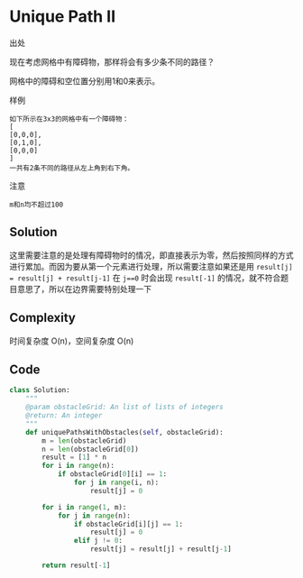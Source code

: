# Unique Path II

出处

现在考虑网格中有障碍物，那样将会有多少条不同的路径？

网格中的障碍和空位置分别用1和0来表示。

样例


    如下所示在3x3的网格中有一个障碍物：
    [
    [0,0,0],
    [0,1,0],
    [0,0,0]
    ]
    一共有2条不同的路径从左上角到右下角。

注意

    m和n均不超过100

## Solution

这里需要注意的是处理有障碍物时的情况，即直接表示为零，然后按照同样的方式进行累加。而因为要从第一个元素进行处理，所以需要注意如果还是用 `result[j] = result[j] + result[j-1]` 在 `j==0` 时会出现 `result[-1]` 的情况，就不符合题目意思了，所以在边界需要特别处理一下

## Complexity

时间复杂度 O(n)，空间复杂度 O(n)

## Code

```python
class Solution:
    """
    @param obstacleGrid: An list of lists of integers
    @return: An integer
    """
    def uniquePathsWithObstacles(self, obstacleGrid):
        m = len(obstacleGrid)
        n = len(obstacleGrid[0])
        result = [1] * n
        for i in range(n):
            if obstacleGrid[0][i] == 1:
                for j in range(i, n):
                    result[j] = 0

        for i in range(1, m):
            for j in range(n):
                if obstacleGrid[i][j] == 1:
                    result[j] = 0
                elif j != 0:
                    result[j] = result[j] + result[j-1]

        return result[-1]
```

